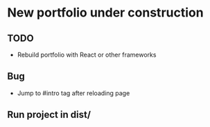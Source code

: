 # New portfolio under construction

## TODO
- Rebuild portfolio with React or other frameworks

## Bug
- Jump to #intro tag after reloading page

## Run project in dist/
